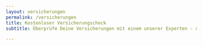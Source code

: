 ```yaml
---
layout: versicherungen
permalink: /versicherungen
title: Kostenloser Versicherungscheck
subtitle: Überprüfe Deine Versicherungen mit einem unserer Experten - unabhängig und auf Dich zugeschnitten.

---
```


